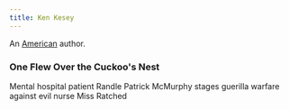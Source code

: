 ```yaml
---
title: Ken Kesey
---
```


An [American](../index.html) author.

### One Flew Over the Cuckoo's Nest

Mental hospital patient Randle Patrick McMurphy stages guerilla warfare against evil nurse Miss Ratched
